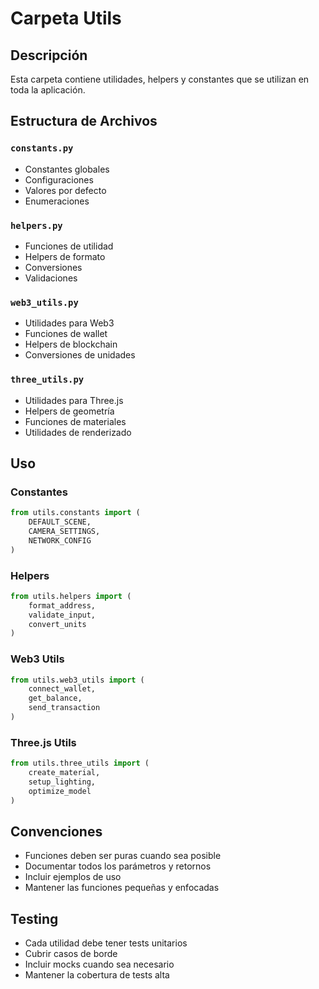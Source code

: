# Carpeta Utils

## Descripción
Esta carpeta contiene utilidades, helpers y constantes que se utilizan en toda la aplicación.

## Estructura de Archivos

### `constants.py`
- Constantes globales
- Configuraciones
- Valores por defecto
- Enumeraciones

### `helpers.py`
- Funciones de utilidad
- Helpers de formato
- Conversiones
- Validaciones

### `web3_utils.py`
- Utilidades para Web3
- Funciones de wallet
- Helpers de blockchain
- Conversiones de unidades

### `three_utils.py`
- Utilidades para Three.js
- Helpers de geometría
- Funciones de materiales
- Utilidades de renderizado

## Uso

### Constantes
```python
from utils.constants import (
    DEFAULT_SCENE,
    CAMERA_SETTINGS,
    NETWORK_CONFIG
)
```

### Helpers
```python
from utils.helpers import (
    format_address,
    validate_input,
    convert_units
)
```

### Web3 Utils
```python
from utils.web3_utils import (
    connect_wallet,
    get_balance,
    send_transaction
)
```

### Three.js Utils
```python
from utils.three_utils import (
    create_material,
    setup_lighting,
    optimize_model
)
```

## Convenciones
- Funciones deben ser puras cuando sea posible
- Documentar todos los parámetros y retornos
- Incluir ejemplos de uso
- Mantener las funciones pequeñas y enfocadas

## Testing
- Cada utilidad debe tener tests unitarios
- Cubrir casos de borde
- Incluir mocks cuando sea necesario
- Mantener la cobertura de tests alta 